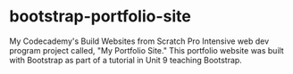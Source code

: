 # bootstrap-portfolio-site
My Codecademy's Build Websites from Scratch Pro Intensive web dev program project called, "My Portfolio Site." This portfolio website was built with Bootstrap as part of a tutorial in Unit 9 teaching Bootstrap.
